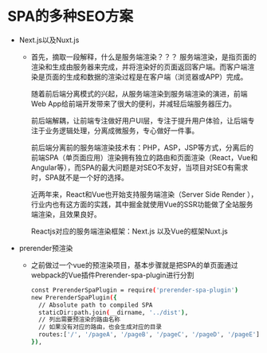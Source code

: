 # SPA的多种SEO方案

  * Next.js以及Nuxt.js
    * 首先，摘取一段解释，什么是服务端渲染？？？
      服务端渲染，是指页面的渲染和生成由服务器来完成，并将渲染好的页面返回客户端。而客户端渲染是页面的生成和数据的渲染过程是在客户端（浏览器或APP）完成。

      随着前后端分离模式的兴起，从服务端渲染到服务端渲染的演进，前端Web App给前端开发带来了很大的便利，并减轻后端服务器压力。

      前后端解耦，让前端专注做好用户UI层，专注于提升用户体验，让后端专注于业务逻辑处理，分离成微服务，专心做好一件事。

      前后端分离前的服务端渲染技术有：PHP，ASP，JSP等方式，分离后的前端SPA（单页面应用）渲染拥有独立的路由和页面渲染（React，Vue和Angular等），而SPA的最大问题是对SEO不友好，当项目对SEO有需求时，SPA就不是一个好的选择。

      近两年来，React和Vue也开始支持服务端渲染（Server Side Render ），行业内也有这方面的实践，其中掘金就使用Vue的SSR功能做了全站服务端渲染，且效果良好。

      Reactjs对应的服务端渲染框架：Next.js 以及Vue的框架Nuxt.js
  * prerender预渲染
    * 之前做过一个vue的预渲染项目，基本步骤就是把SPA的单页面通过webpack的Vue插件Prerender-spa-plugin进行分割

      ```bash
      const PrerenderSpaPlugin = require('prerender-spa-plugin')
      new PrerenderSpaPlugin({
        // Absolute path to compiled SPA
        staticDir:path.join(__dirname, '../dist'),
        // 列出需要预渲染的路由名称
        // 如果没有对应的路由，也会生成对应的目录
        routes:['/', '/pageA', '/pageB', '/pageC', '/pageD', '/pageE']
      }),
      ```
